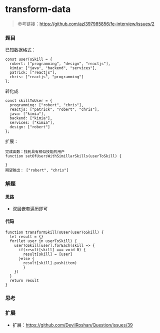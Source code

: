 # transform-data

> 参考链接：https://github.com/azl397985856/fe-interview/issues/2

### 题目

已知数据格式：

```
const userToSkill = {
  robert: ["programming", "design", "reactjs"],
  kimia: ["java", "backend", "services"],
  patrick: ["reactjs"],
  chris: ["reactjs", "programming"]
};
```

转化成

```
const skillToUser = {
  programming: ["robert", "chris"],
  reactjs: ["patrick", "robert", "chris"],
  java: ["kimia"],
  backend: ["kimia"],
  services: ["kimia"],
  design: ["robert"]
};
```

扩展：

```
完成函数：找到具有相似技能的用户
function setOfUsersWithSimillarSkills(userToSkill) {

}
期望输出： ["robert", "chris"]
```



### 解题

#### 思路

* 双层嵌套遍历即可

#### 代码

```
function transformSkillToUser(userToSkill) {
  let result = {}
  for(let user in userToSkill) {
    userToSkill[user].forEach(skill => {
      if(result[skill] === void 0) {
      	result[skill] = [user]
      }else {
      	result[skill].push(item)
    	}
    })
  }
  return result
}
```



### 思考



### 扩展

* 扩展：https://github.com/DevilRoshan/Question/issues/39